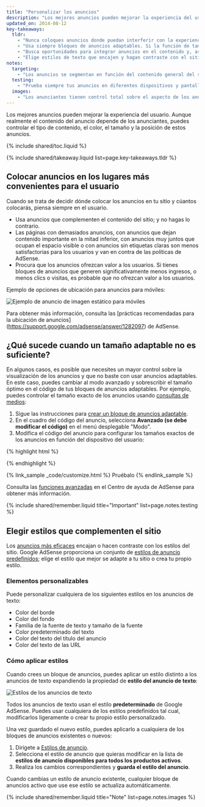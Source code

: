 ```yaml
---
title: "Personalizar los anuncios"
description: "Los mejores anuncios pueden mejorar la experiencia del usuario. Aunque realmente el contenido del anuncio depende de los anunciantes, puedes controlar el tipo de contenido, el color, el tamaño y la posición de estos anuncios."
updated_on: 2014-08-12
key-takeaways:
  tldr:
    - "Nunca coloques anuncios donde puedan interferir con la experiencia que deseas para el usuario en tu sitio. Procura que los anuncios de la mitad superior de la página no dejen el contenido importante debajo."
    - "Usa siempre bloques de anuncios adaptables. Si la función de tamaño óptimo no es suficiente, cambia al modo avanzado."
    - "Busca oportunidades para integrar anuncios en el contenido y, así, evitar que estos pasen desapercibidos."
    - "Elige estilos de texto que encajen y hagan contraste con el sitio, y que además lo complementen."
notes:
  targeting:
    - "Los anuncios se segmentan en función del contenido general del sitio, no de las palabras clave ni de las categorías. Si quieres mostrar anuncios relacionados con determinados temas, incluye oraciones y párrafos completos sobre estos temas."
  testing:
    - "Prueba siempre tus anuncios en diferentes dispositivos y pantallas para asegurarte de que el diseño adaptable funcione correctamente."
  images:
    - "Los anunciantes tienen control total sobre el aspecto de los anuncios de display. Puedes influir en el tipo de anuncios de display que aparecen en el sitio mediante las opciones de ubicación y de tamaño, pero tienes ningún control sobre el contenido de la imagen."
---
```


<p class="intro">
  Los mejores anuncios pueden mejorar la experiencia del usuario. Aunque realmente el contenido del anuncio depende de los anunciantes, puedes controlar el tipo de contenido, el color, el tamaño y la posición de estos anuncios.
</p>


{% include shared/toc.liquid %}

{% include shared/takeaway.liquid list=page.key-takeaways.tldr %}

## Colocar anuncios en los lugares más convenientes para el usuario

Cuando se trata de decidir dónde colocar los anuncios en tu sitio
y cúantos colocarás, piensa siempre en el usuario.

* Usa anuncios que complementen el contenido del sitio; y no hagas lo contrario.
* Las páginas con demasiados anuncios, con anuncios que dejan contenido importante en la mitad inferior, con anuncios muy juntos que ocupan el espacio visible o con anuncios sin etiquetas claras son menos satisfactorias para los usuarios y van en contra de las políticas de AdSense.
* Procura que los anuncios ofrezcan valor a los usuarios. Si tienes bloques de anuncios que generen significativamente menos ingresos, o menos clics o visitas, es probable que no ofrezcan valor a los usuarios.

Ejemplo de opciones de ubicación para anuncios para móviles:

<img src="images/mobile_ads_placement.png" class="center" alt="Ejemplo de anuncio de imagen estático para móviles">

Para obtener más información, consulta las
[prácticas recomendadas para la ubicación de anuncios] (https://support.google.com/adsense/answer/1282097) de AdSense.


## ¿Qué sucede cuando un tamaño adaptable no es suficiente?
En algunos casos, es posible que necesites un mayor control sobre la visualización de los anuncios y que no baste con usar anuncios adaptables.  En este caso, puedes cambiar al modo avanzado y sobrescribir el tamaño óptimo en el código de tus bloques de anuncios adaptables.
Por ejemplo, puedes controlar el tamaño exacto de los anuncios usando [consultas de medios]({{site.fundamentals}}/layouts/rwd-fundamentals/use-media-queries.html):

1. Sigue las instrucciones para [crear un bloque de anuncios adaptable]({{site.fundamentals}}/monetization/ads/include-ads.html#create-ad-units).
2. En el cuadro del código del anuncio, selecciona <strong>Avanzado (se debe modificar el código)</strong> en el menú desplegable "Modo".
3. Modifica el código del anuncio para configurar los tamaños exactos de los anuncios en función del dispositivo del usuario:

{% highlight html %}
<ins class="adsbygoogle adslot_1"
    style="display:block;"
    data-ad-client="ca-pub-1234"
    data-ad-slot="5678"></ins>
<script async src="//pagead2.googlesyndication.com/pagead/js/adsbygoogle.js"></script>
<script>(adsbygoogle = window.adsbygoogle || []).push({});</script>
{% endhighlight %}

{% link_sample _code/customize.html %}
  Pruébalo
{% endlink_sample %}

Consulta las [funciones avanzadas](https://support.google.com/adsense/answer/3543893) en el Centro de ayuda de AdSense para obtener más información.

{% include shared/remember.liquid title="Important" list=page.notes.testing %}

## Elegir estilos que complementen el sitio

Los [anuncios más eficaces](https://support.google.com/adsense/answer/17957) encajan o hacen contraste con los estilos del sitio. Google AdSense proporciona un conjunto de [estilos de anuncio predefinidos](https://support.google.com/adsense/answer/6002585); elige el estilo que mejor se adapte a tu sitio o crea tu propio estilo.

### Elementos personalizables

Puede personalizar cualquiera de los siguientes estilos en los anuncios de texto:

* Color del borde
* Color del fondo
* Familia de la fuente de texto y tamaño de la fuente
* Color predeterminado del texto
* Color del texto del título del anuncio
* Color del texto de las URL

### Cómo aplicar estilos

Cuando crees un bloque de anuncios, puedes aplicar un estilo distinto a los anuncios de texto expandiendo la propiedad de <strong>estilo del anuncio de texto</strong>:

<img src="images/customize.png" class="center" alt="Estilos de los anuncios de texto">

Todos los anuncios de texto usan el estilo <strong>predeterminado</strong> de Google AdSense.  Puedes usar cualquiera de los estilos predefinidos tal cual, modificarlos ligeramente o crear tu propio estilo personalizado.

Una vez guardado el nuevo estilo, puedes aplicarlo a cualquiera de los bloques de anuncios existentes
o nuevos:

1. Dirígete a [Estilos de anuncio](https://www.google.com/adsense/app#myads-springboard/view=AD_STYLES).
2. Selecciona el estilo de anuncio que quieras modificar en la lista de <strong>estilos de anuncio disponibles para todos los productos activos</strong>.
3. Realiza los cambios correspondientes y <strong>guarda el estilo del anuncio</strong>.

Cuando cambias un estilo de anuncio existente, cualquier bloque de anuncios activo que use ese estilo se actualiza automáticamente.

{% include shared/remember.liquid title="Note" list=page.notes.images %}
